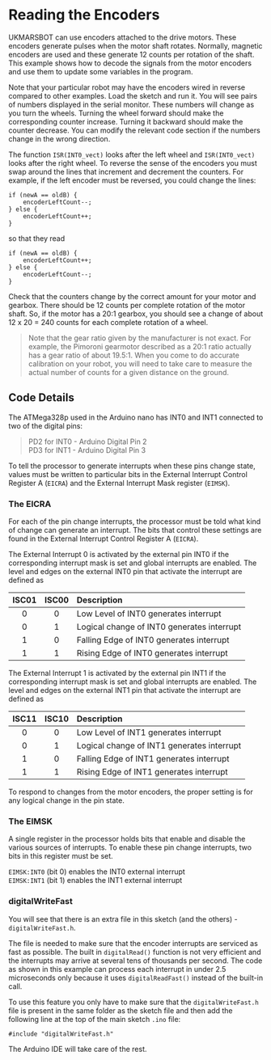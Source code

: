 # Reading the Encoders

UKMARSBOT can use encoders attached to the drive motors. These encoders generate pulses when the motor shaft rotates. Normally, magnetic encoders are used and these generate 12 counts per rotation of the shaft. This example shows how to decode the signals from the motor encoders and use them to update some variables in the program.

Note that your particular robot may have the encoders wired in reverse compared to other examples. Load the sketch and run it. You will see pairs of numbers displayed in the serial monitor. These numbers will change as you turn the wheels. Turning the wheel forward should make the corresponding counter increase. Turning it backward should make the counter decrease. You can modify the relevant code section if the numbers change in the wrong direction.

The function ```ISR(INT0_vect)``` looks after the left wheel and ```ISR(INT0_vect)``` looks after the right wheel. To reverse the sense of the encoders you must swap around the lines that increment and decrement the counters. For example, if the left encoder must be reversed, you could change the lines:

    if (newA == oldB) {
        encoderLeftCount--;
    } else {
        encoderLeftCount++;
    }

so that they read

    if (newA == oldB) {
        encoderLeftCount++;
    } else {
        encoderLeftCount--;
    }

Check that the counters change by the correct amount for your motor and gearbox. There should be 12 counts per complete rotation of the motor shaft. So, if the motor has a 20:1 gearbox, you should see a change of about 12 x 20 = 240 counts for each complete rotation of a wheel.

> Note that the gear ratio given by the manufacturer is not exact. For example, the Pimoroni gearmotor described as a 20:1 ratio actually has a gear ratio of about 19.5:1. When you come to do accurate calibration on your robot, you will need to take care to measure the actual number of counts for a given distance on the ground.

## Code Details

The ATMega328p used in the Arduino nano has INT0 and INT1 connected to two of the digital pins:

>    PD2 for INT0  - Arduino Digital Pin 2<br />
>    PD3 for INT1  - Arduino Digital Pin 3

To tell the processor to generate interrupts when these pins change state, values must be written to particular bits in the External Interrupt Control Register A  (```EICRA```) and the External Interrupt Mask register (```EIMSK```).

### The EICRA

For each of the pin change interrupts, the processor must be told what kind of change can generate an interrupt. The bits that control these settings are found in the External Interrupt Control Register A  (```EICRA```).

The External Interrupt 0 is activated by the external pin INT0 if the corresponding interrupt mask is set and global interrupts are enabled. The level and edges on the external INT0 pin that activate the interrupt are defined as

|ISC01|ISC00|Description|
|:---:|:---:|:---|
|  0  |   0  |Low Level of INT0 generates interrupt|
|  0  |   1  |Logical change of INT0 generates interrupt|
|  1  |   0  |Falling Edge of INT0 generates interrupt|
|  1  |   1  |Rising Edge of INT0 generates interrupt|


The External Interrupt 1 is activated by the external pin INT1 if the corresponding interrupt mask is set and global interrupts are enabled. The level and edges on the external INT1 pin that activate the interrupt are defined as

|ISC11|ISC10|Description|
|:---:|:---:|:---|
|  0  |   0  |Low Level of INT1 generates interrupt|
|  0  |   1  |Logical change of INT1 generates interrupt|
|  1  |   0  |Falling Edge of INT1 generates interrupt|
|  1  |   1  |Rising Edge of INT1 generates interrupt|

To respond to changes from the motor encoders, the proper setting is for any logical change in the pin state.

### The EIMSK

A single register in the processor holds bits that enable and disable the various sources of interrupts. To enable these pin change interrupts, two bits in this register must be set.

```EIMSK:INT0``` (bit 0) enables the INT0 external interrupt<br>
```EIMSK:INT1``` (bit 1) enables the INT1 external interrupt

### digitalWriteFast

You will see that there is an extra file in this sketch (and the others) - ```digitalWriteFast.h```.

The file is needed to make sure that the encoder interrupts are serviced as fast as possible. The built in ```digitalRead()``` function is not very efficient and the interrupts may arrive at several tens of thousands per second. The code as shown in this example can process each interrupt in under 2.5 microseconds only because it uses ```digitalReadFast()``` instead of the built-in call.

To use this feature you only have to make sure that the ```digitalWriteFast.h``` file is present in the same folder as the sketch file and then add the following line at the top of the main sketch ```.ino``` file:

    #include "digitalWriteFast.h"

The Arduino IDE will take care of the rest.
